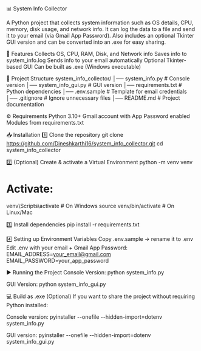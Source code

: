 📊 System Info Collector

A Python project that collects system information such as OS details, CPU, memory, disk usage, and network info.
It can log the data to a file and send it to your email (via Gmail App Password).
Also includes an optional Tkinter GUI version and can be converted into an .exe for easy sharing.

🚀 Features
Collects OS, CPU, RAM, Disk, and Network info
Saves info to system_info.log
Sends info to your email automatically
Optional Tkinter-based GUI
Can be built as .exe (Windows executable)

📂 Project Structure
system_info_collector/
│── system_info.py        # Console version
│── system_info_gui.py    # GUI version
│── requirements.txt      # Python dependencies
│── .env.sample           # Template for email credentials
│── .gitignore            # Ignore unnecessary files
│── README.md             # Project documentation

⚙️ Requirements
Python 3.10+
Gmail account with App Password enabled
Modules from requirements.txt

📥 Installation
1️⃣ Clone the repository
git clone https://github.com/Dineshkarthi16/system_info_collector.git
cd system_info_collector

2️⃣ (Optional) Create & activate a Virtual Environment
python -m venv venv
# Activate:
venv\Scripts\activate     # On Windows
source venv/bin/activate  # On Linux/Mac

3️⃣ Install dependencies
pip install -r requirements.txt

4️⃣ Setting up Environment Variables
Copy .env.sample → rename it to .env
Edit .env with your email + Gmail App Password:
EMAIL_ADDRESS=your_email@gmail.com
EMAIL_PASSWORD=your_app_password

▶️ Running the Project
Console Version:
python system_info.py

GUI Version:
python system_info_gui.py

💻 Build as .exe (Optional)
If you want to share the project without requiring Python installed:

Console version:
pyinstaller --onefile --hidden-import=dotenv system_info.py

GUI version:
pyinstaller --onefile --hidden-import=dotenv system_info_gui.py
